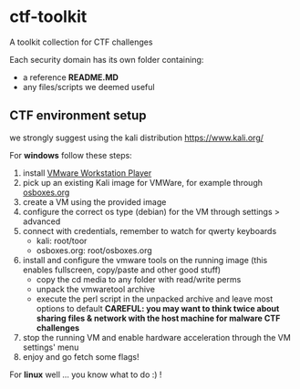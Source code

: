 # ctf-toolkit
A toolkit collection for CTF challenges

Each security domain has its own folder containing:
- a reference **README.MD**
- any files/scripts we deemed useful

## CTF environment setup

we strongly suggest using the kali distribution https://www.kali.org/

For **windows** follow these steps:
1. install [VMware Workstation Player](http://www.vmware.com/go/tryplayerpro-win-64-fr)
2. pick up an existing Kali image for VMWare, for example through [osboxes.org](http://www.osboxes.org/kali-linux/)
3. create a VM using the provided image
4. configure the correct os type (debian) for the VM through settings > advanced
5. connect with credentials, remember to watch for qwerty keyboards
    - kali: root/toor
    - osboxes.org: root/osboxes.org
6. install and configure the vmware tools on the running image (this enables fullscreen, copy/paste and other good stuff)
    - copy the cd media to any folder with read/write perms
    - unpack the vmwaretool archive
    - execute the perl script in the unpacked archive and leave most options to default **CAREFUL: you may want to think twice about sharing files & network with the host machine for malware CTF challenges**
7. stop the running VM and enable hardware acceleration through the VM settings' menu
8. enjoy and go fetch some flags!

For **linux** well ... you know what to do :) !
